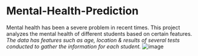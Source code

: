 # Mental-Health-Prediction
Mental health has been a severe problem in recent times. This project analyzes the mental health  of different students based on certain features.   
*The data has features such as age, location & results of several tests conducted to gather the information for each student.*
![image](https://github.com/JagrutiPawashe/Mental-Health-Prediction/assets/89807104/40cd6102-3a9e-49ae-b982-5918f7ac4297)
